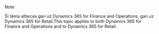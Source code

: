 > [!NOTE]
> <span data-ttu-id="dcb65-101">Šī tēma attiecas gan uz Dynamics 365 for Finance and Operations, gan uz Dynamics 365 for Retail.</span><span class="sxs-lookup"><span data-stu-id="dcb65-101">This topic applies to both Dynamics 365 for Finance and Operations and to Dynamics 365 for Retail.</span></span> 